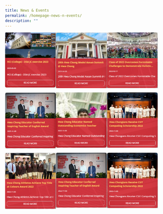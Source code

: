 ```yaml
---
title: News & Events
permalink: /homepage-news-n-events/
description: ""
---
```

<p><a href="https://www.ezhishi.net/CKPSebook2022/">
<img src="/images/newsnevents1.jpg" align="left" style="width:33%">
</a></p>

<p><a href="https://www.ezhishi.net/CKPSebook2022/">
<img src="/images/newsnevents2.jpg" align="left" style="width:33%">
</a></p>

<p><a href="https://www.ezhishi.net/CKPSebook2022/">
<img src="/images/newsnevents3.jpg" align="left" style="width:33%">
</a></p>
<br clear="left">

<p><a href="https://www.ezhishi.net/CKPSebook2022/">
<img src="/images/newsnevents4.jpg" align="left" style="width:33%">
</a></p>

<p><a href="https://www.ezhishi.net/CKPSebook2022/">
<img src="/images/newsnevents5.jpg" align="left" style="width:33%">
</a></p>

<p><a href="https://www.ezhishi.net/CKPSebook2022/">
<img src="/images/newsnevents6.jpg" align="left" style="width:33%">
</a></p>
<br clear="left">

<p><a href="https://www.ezhishi.net/CKPSebook2022/">
<img src="/images/newsnevents7.jpg" align="left" style="width:33%">
</a></p>

<p><a href="https://www.ezhishi.net/CKPSebook2022/">
<img src="/images/newsnevents8.jpg" align="left" style="width:33%">
</a></p>

<p><a href="https://www.ezhishi.net/CKPSebook2022/">
<img src="/images/newsnevents6.jpg" align="left" style="width:33%">
</a></p>
<br clear="left">